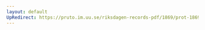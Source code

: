 ```yaml
---
layout: default
UpRedirect: https://pruto.im.uu.se/riksdagen-records-pdf/1869/prot-1869--ak--508/prot-1869--ak--508_070.pdf
---
```


